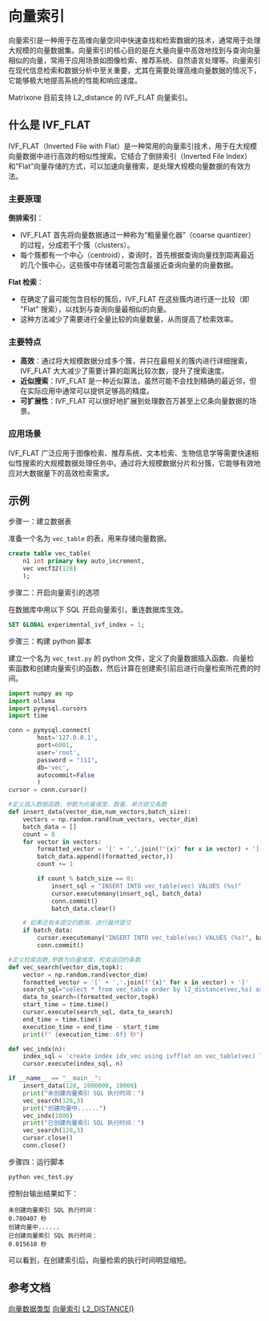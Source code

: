 # 向量索引

向量索引是一种用于在高维向量空间中快速查找和检索数据的技术，通常用于处理大规模的向量数据集。向量索引的核心目的是在大量向量中高效地找到与查询向量相似的向量，常用于应用场景如图像检索、推荐系统、自然语言处理等。向量索引在现代信息检索和数据分析中至关重要，尤其在需要处理高维向量数据的情况下，它能够极大地提高系统的性能和响应速度。

Matrixone 目前支持 L2_distance 的 IVF_FLAT 向量索引。

## 什么是 IVF_FLAT

IVF_FLAT（Inverted File with Flat）是一种常用的向量索引技术，用于在大规模向量数据中进行高效的相似性搜索。它结合了倒排索引（Inverted File Index）和“Flat”向量存储的方式，可以加速向量搜索，是处理大规模向量数据的有效方法。

### 主要原理

**倒排索引**：
   
   - IVF_FLAT 首先将向量数据通过一种称为“粗量量化器”（coarse quantizer）的过程，分成若干个簇（clusters）。
   - 每个簇都有一个中心（centroid），查询时，首先根据查询向量找到距离最近的几个簇中心，这些簇中存储着可能包含最接近查询向量的向量数据。

**Flat 检索**：
   
   - 在确定了最可能包含目标的簇后，IVF_FLAT 在这些簇内进行逐一比较（即 "Flat" 搜索），以找到与查询向量最相似的向量。
   - 这种方法减少了需要进行全量比较的向量数量，从而提高了检索效率。

### 主要特点

- **高效**：通过将大规模数据分成多个簇，并只在最相关的簇内进行详细搜索，IVF_FLAT 大大减少了需要计算的距离比较次数，提升了搜索速度。
- **近似搜索**：IVF_FLAT 是一种近似算法，虽然可能不会找到精确的最近邻，但在实际应用中通常可以提供足够高的精度。
- **可扩展性**：IVF_FLAT 可以很好地扩展到处理数百万甚至上亿条向量数据的场景。

### 应用场景

IVF_FLAT 广泛应用于图像检索、推荐系统、文本检索、生物信息学等需要快速相似性搜索的大规模数据处理任务中。通过将大规模数据分片和分簇，它能够有效地应对大数据量下的高效检索需求。

## 示例

步骤一：建立数据表

准备一个名为 `vec_table` 的表，用来存储向量数据。

```sql
create table vec_table(
    n1 int primary key auto_increment,
    vec vecf32(128)
    );
```

步骤二：开启向量索引的选项

在数据库中用以下 SQL 开启向量索引，重连数据库生效。

```sql
SET GLOBAL experimental_ivf_index = 1;
```

步骤三：构建 python 脚本

建立一个名为 `vec_test.py` 的 python 文件，定义了向量数据插入函数、向量检索函数和创建向量索引的函数，然后计算在创建索引前后进行向量检索所花费的时间。

```python
import numpy as np
import ollama
import pymysql.cursors
import time

conn = pymysql.connect(
        host='127.0.0.1',
        port=6001,
        user='root',
        password = "111",
        db='vec',
        autocommit=False
        )
cursor = conn.cursor()

#定义插入数据函数，参数为向量维度、数量、单次提交条数
def insert_data(vector_dim,num_vectors,batch_size):
    vectors = np.random.rand(num_vectors, vector_dim)
    batch_data = []
    count = 0
    for vector in vectors:
        formatted_vector = '[' + ','.join(f"{x}" for x in vector) + ']'
        batch_data.append((formatted_vector,))
        count += 1

        if count % batch_size == 0:
            insert_sql = "INSERT INTO vec_table(vec) VALUES (%s)"
            cursor.executemany(insert_sql, batch_data)
            conn.commit()
            batch_data.clear()

    # 如果还有未提交的数据，进行最终提交
    if batch_data:
        cursor.executemany("INSERT INTO vec_table(vec) VALUES (%s)", batch_data)
        conn.commit()

#定义检索函数,参数为向量维度，检索返回的条数
def vec_search(vector_dim,topk):
    vector = np.random.rand(vector_dim)
    formatted_vector = '[' + ','.join(f"{x}" for x in vector) + ']'
    search_sql="select * from vec_table order by l2_distance(vec,%s) asc limit %s;"
    data_to_search=(formatted_vector,topk)
    start_time = time.time()
    cursor.execute(search_sql, data_to_search)
    end_time = time.time()
    execution_time = end_time - start_time
    print(f" {execution_time:.6f} 秒")

def vec_indx(n):
    index_sql = 'create index idx_vec using ivfflat on vec_table(vec) lists=%s op_type "vector_l2_ops"'
    cursor.execute(index_sql, n)

if __name__ == "__main__":
    insert_data(128, 2000000, 10000)
    print("未创建向量索引 SQL 执行时间：")
    vec_search(128,3)
    print("创建向量中......")
    vec_indx(1000)
    print("已创建向量索引 SQL 执行时间：")
    vec_search(128,3)
    cursor.close()
    conn.close()
```

步骤四：运行脚本

```bash
python vec_test.py  
```

控制台输出结果如下：

```
未创建向量索引 SQL 执行时间：
0.780407 秒
创建向量中......
已创建向量索引 SQL 执行时间：
0.015610 秒
```

可以看到，在创建索引后，向量检索的执行时间明显缩短。

## 参考文档

[向量数据类型](../../Reference/Data-Types/vector-type.md)
[向量索引](../../Reference/SQL-Reference/Data-Definition-Language/create-index-ivfflat.md)
[L2_DISTANCE()](../../Reference/Functions-and-Operators/Vector/l2_distance.md)
